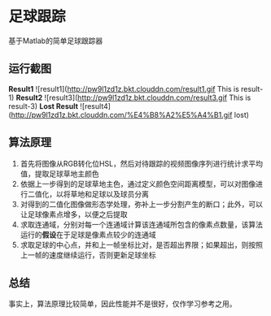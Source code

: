 # 足球跟踪
基于Matlab的简单足球跟踪器

## 运行截图

**Result1**
![result1](http://pw9l1zd1z.bkt.clouddn.com/result1.gif This is result-1)
**Result2**
![result3](http://pw9l1zd1z.bkt.clouddn.com/result3.gif This is result-3)
**Lost Result**
![result4](http://pw9l1zd1z.bkt.clouddn.com/%E4%B8%A2%E5%A4%B1.gif lost)

## 算法原理
1. 首先将图像从RGB转化位HSL，然后对待跟踪的视频图像序列进行统计求平均值，提取足球草地主颜色
2. 依据上一步得到的足球草地主色，通过定义颜色空间距离模型，可以对图像进行二值化，以将草地和足球以及球员分离
3. 对得到的二值化图像做形态学处理，弥补上一步分割产生的断口；此外，可以让足球像素点增多，以便之后提取
4. 求取连通域，分别对每一个连通域计算该连通域所包含的像素点数量，该算法运行的**假设**在于足球是像素点较少的连通域
5. 求取足球的中心点，并和上一帧坐标比对，是否超出界限；如果超出，则按照上一帧的速度继续运行，否则更新足球坐标

## 总结
事实上，算法原理比较简单，因此性能并不是很好，仅作学习参考之用。